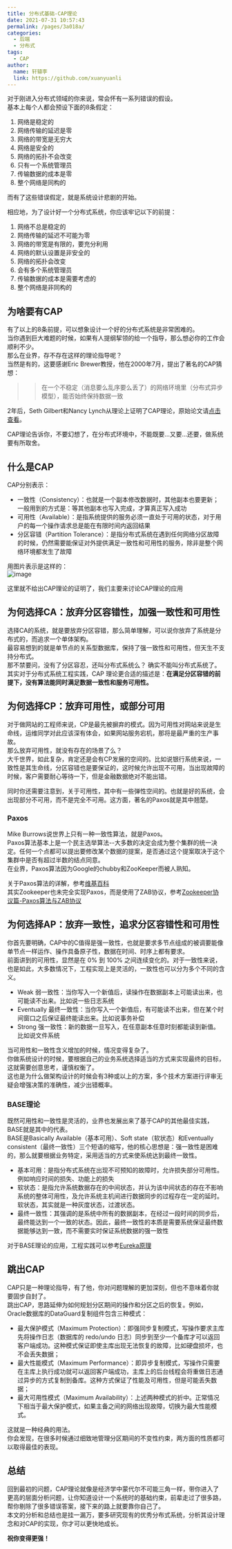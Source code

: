 ```yaml
---
title: 分布式基础-CAP理论
date: 2021-07-31 10:57:43
permalink: /pages/3a018a/
categories: 
  - 后端
  - 分布式
tags: 
  - CAP
author: 
  name: 轩辕李
  link: https://github.com/xuanyuanli
---
```


对于刚进入分布式领域的你来说，常会怀有一系列错误的假设。  
基本上每个人都会预设下面的8条假定：
1. 网络是稳定的
2. 网络传输的延迟是零
3. 网络的带宽是无穷大
4. 网络是安全的
5. 网络的拓扑不会改变
6. 只有一个系统管理员
7. 传输数据的成本是零
8. 整个网络是同构的

而有了这些错误假定，就是系统设计悲剧的开始。
<!-- more -->
相应地，为了设计好一个分布式系统，你应该牢记以下的前提：
1. 网络不总是稳定的
2. 网络传输的延迟不可能为零
3. 网络的带宽是有限的，要充分利用
4. 网络的默认设置是非安全的
5. 网络的拓扑会改变
6. 会有多个系统管理员
7. 传输数据的成本是需要考虑的
8. 整个网络是非同构的

## 为啥要有CAP
有了以上的8条前提，可以想象设计一个好的分布式系统是非常困难的。  
当你遇到巨大难题的时候，如果有人提纲挈领的给一个指导，那么想必你的工作会顺利不少。  
那么在业界，存不存在这样的理论指导呢？  
当然是有的，这要感谢Eric Brewer教授，他在2000年7月，提出了著名的CAP猜想：
>> 在一个不稳定（消息要么乱序要么丢了）的网络环境里（分布式异步模型），能否始终保持数据一致

2年后，Seth Gilbert和Nancy Lynch从理论上证明了CAP理论，原始论文请[点击查看](https://users.ece.cmu.edu/~adrian/731-sp04/readings/GL-cap.pdf)。

CAP理论告诉你，不要幻想了，在分布式环境中，不能既要...又要...还要，做系统要有所取舍。

## 什么是CAP
CAP分别表示：
* 一致性（Consistency）：也就是一个副本修改数据时，其他副本也要更新；一般用到的方式是：等其他副本也写入完成，才算真正写入成功   
* 可用性（Available）：是指系统提供的服务必须一直处于可用的状态，对于用户的每一个操作请求总是能在有限时间内返回结果  
* 分区容错（Partition Tolerance）：是指分布式系统在遇到任何网络分区故障的时候，仍然需要能保证对外提供满足一致性和可用性的服务，除非是整个网络环境都发生了故障  

用图片表示是这样的：  
![image](https://cdn.staticaly.com/gh/xuanyuanli/Img@master/picx/image.62zjbqkpi6o0.png)

这里就不给出CAP理论的证明了，我们主要来讨论CAP理论的应用

## 为何选择CA：放弃分区容错性，加强一致性和可用性
选择CA的系统，就是要放弃分区容错，那么简单理解，可以说你放弃了系统是分布式的，而追求一个单体架构。       
最容易想到的就是单节点的关系型数据库，保持了强一致性和可用性，但天生不支持分布式。    
那不禁要问，没有了分区容忍，还叫分布式系统么？ 确实不能叫分布式系统了。  
其实对于分布式系统工程实践，CAP 理论更合适的描述是：**在满足分区容错的前提下，没有算法能同时满足数据一致性和服务可用性。**

## 为何选择CP：放弃可用性，或部分可用
对于做网站的工程师来说，CP是最先被摒弃的模式。因为可用性对网站来说是生命线，运维同学对此应该深有体会，如果网站服务宕机，那将是最严重的生产事故。    
那么放弃可用性，就没有存在的场景了么？  
大千世界，如此复杂，肯定还是会有CP发展的空间的。比如说银行系统来说，一致性是其生命线，分区容错也是要保证的，这时候允许出现不可用，当出现故障的时候，客户需要耐心等待一下，但是金融数据绝对不能出错。  

同时你还需要注意到，关于可用性，其中有一些弹性空间的。也就是好的系统，会出现部分不可用，而不是完全不可用。这方面，著名的Paxos就是其中翘楚。

### Paxos 
Mike Burrows说世界上只有一种一致性算法，就是Paxos。  
Paxos算法基本上是一个民主选举算法--大多数的决定会成为整个集群的统一决定。任何一个点都可以提出要修改某个数据的提案，是否通过这个提案取决于这个集群中是否有超过半数的结点同意。  
在业界，Paxos算法因为Google的chubby和ZooKeeper而被人熟知。  

关于Paxos算法的详解，参考[维基百科](https://zh.wikipedia.org/wiki/Paxos%E7%AE%97%E6%B3%95)  
其实Zookeeper也未完全实现Paxos，而是使用了ZAB协议，参考[Zookeeper协议篇-Paxos算法与ZAB协议](https://zhuanlan.zhihu.com/p/145305409)

## 为何选择AP：放弃一致性，追求分区容错性和可用性
你首先要明确，CAP中的C值得是强一致性，也就是要求多节点组成的被调要能像单节点一样运作、操作具备原子性，数据在时间、时序上都有要求。  
前面讲到的可用性，显然是在 0% 到 100% 之间连续变化的。对于一致性来说，也是如此，大多数情况下，工程实现上是灵活的，一致性也可以分为多个不同的含义。  
* Weak 弱一致性：当你写入一个新值后，读操作在数据副本上可能读出来，也可能读不出来。比如说一些日志系统
* Eventually 最终一致性：当你写入一个新值后，有可能读不出来，但在某个时间窗口之后保证最终能读出来。比如说事务补偿
* Strong 强一致性：新的数据一旦写入，在任意副本任意时刻都能读到新值。比如说文件系统

当可用性和一致性含义增加的时候，情况变得复杂了。  
你做系统设计的时候，要根据自己的业务系统选择适当的方式来实现最终的目标，这就需要创意思考，谨慎权衡了。  
这也是为什么做架构设计的时候会有3种或以上的方案，多个技术方案进行评审无疑会增强决策的准确性，减少出错概率。

### BASE理论
既然可用性和一致性是灵活的，业界也发展出来了基于CAP的其他最佳实践，BASE就是其中的代表。    
BASE是Basically Available（基本可用）、Soft state（软状态）和Eventually consistent（最终一致性）三个短语的缩写，他的核心思想是：强一致性是困难的，那么就要根据业务特定，采用适当的方式来使系统达到最终一致性。
* 基本可用：是指分布式系统在出现不可预知的故障时，允许损失部分可用性。例如响应时间的损失、功能上的损失
* 软状态：是指允许系统数据存在的中间状态，并认为该中间状态的存在不影响系统的整体可用性，及允许系统主机间进行数据同步的过程存在一定的延时。软状态，其实就是一种灰度状态，过渡状态。
* 最终一致性：其强调的是系统中所有的数据副本，在经过一段时间的同步后，最终能达到一个一致的状态。因此，最终一致性的本质是需要系统保证最终数据能够达到一致，而不需要实时保证系统数据的强一致性

对于BASE理论的应用，工程实践可以参考[Eureka原理](https://zhuanlan.zhihu.com/p/114740132)

## 跳出CAP
CAP只是一种理论指导，有了他，你对问题理解的更加深刻，但也不意味着你就要固步自封了。  
跳出CAP，思路延伸为如何规划分区期间的操作和分区之后的恢复。例如，Oracle数据库的DataGuard复制组件包含三种模式：
* 最大保护模式（Maximum Protection）：即强同步复制模式，写操作要求主库先将操作日志（数据库的 redo/undo 日志）同步到至少一个备库才可以返回客户端成功。这种模式保证即使主库出现无法恢复的故障，比如硬盘损坏，也不会丢失数据；
* 最大性能模式（Maximum Performance）：即异步复制模式，写操作只需要在主库上执行成功就可以返回客户端成功，主库上的后台线程会将重做日志通过异步的方式复制到备库。这种方式保证了性能及可用性，但是可能丢失数据；
* 最大可用性模式（Maximum Availability）：上述两种模式的折中。正常情况下相当于最大保护模式，如果主备之间的网络出现故障，切换为最大性能模式。

这就是一种经典的用法。  
你会发现，在很多时候通过细致地管理分区期间的不变性约束，两方面的性质都可以取得最佳的表现。  

## 总结
回到最初的问题，CAP理论就像是经济学中蒙代尔不可能三角一样，带你进入了更高的层面分析问题，让你知道设计一个系统时的基础约束，前辈走过了很多路，帮你剔除了很多错误答案，接下来的路上就要靠你自己了。      
本文的分析和总结也是挂一漏万，要多研究现有的优秀分布式系统，分析其设计理念和对CAP的实现，你才可以更快地成长。    

**祝你变得更强！**


